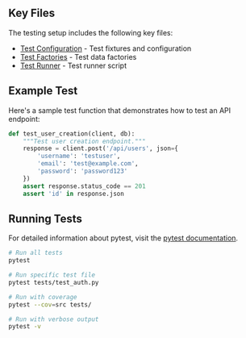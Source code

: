 ## Key Files

The testing setup includes the following key files:

- [Test Configuration](../../tests/conftest.py) - Test fixtures and configuration
- [Test Factories](../../tests/factories.py) - Test data factories
- [Test Runner](../../tests/scripts/runTests.js) - Test runner script

## Example Test

Here's a sample test function that demonstrates how to test an API endpoint:

```python
def test_user_creation(client, db):
    """Test user creation endpoint."""
    response = client.post('/api/users', json={
        'username': 'testuser',
        'email': 'test@example.com',
        'password': 'password123'
    })
    assert response.status_code == 201
    assert 'id' in response.json
```

## Running Tests

For detailed information about pytest, visit the [pytest documentation](https://docs.pytest.org/en/stable/).

```bash
# Run all tests
pytest

# Run specific test file
pytest tests/test_auth.py

# Run with coverage
pytest --cov=src tests/

# Run with verbose output
pytest -v
``` 